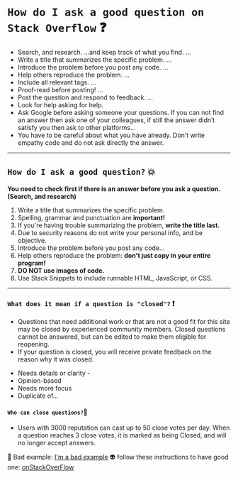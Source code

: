 
# `How do I ask a good question on Stack Overflow` :question:
- Search, and research. ...and keep track of what you find. ...
- Write a title that summarizes the specific problem. ...
- Introduce the problem before you post any code. ...
- Help others reproduce the problem. ...
- Include all relevant tags. ...
- Proof-read before posting! ...
- Post the question and respond to feedback. ...
- Look for help asking for help.
- Ask Google before asking someone your questions. If you can not find an answer then ask one of your colleagues, if still the answer didn’t satisfy you then ask to other platforms…
- You have to be careful about what you have already. Don’t write empathy code and do not ask directly the answer. 

---

## `How do I ask a good question?` :boom:

**You need to check first if there is an answer before you ask a question. (Search, and research)**
1. Write a title that summarizes the specific problem.
2. Spelling, grammar and punctuation are **important!**
3. If you're having trouble summarizing the problem, **write the title last.**
4. Due to security reasons do not write your personal info, and be objective.
5. Introduce the problem before you post any code...
6. Help others reproduce the problem:  **don't just copy in your entire program!** 
7. **DO NOT use images of code.** 
8. Use Stack Snippets to include runnable HTML, JavaScript, or CSS.

---

### `What does it mean if a question is "closed"?` :exclamation:

- Questions that need additional work or that are not a good fit for this site may be closed by experienced community members. Closed questions cannot be answered, but can be edited to make them eligible for reopening. 
 - If your question is closed, you will receive private feedback on the reason why it was closed.

+ Needs details or clarity -
+ Opinion-based
+ Needs more focus
+ Duplicate of...

#### `Who can close questions?`:japanese_goblin:

- Users with 3000 reputation can cast up to 50 close votes per day. When a question reaches 3 close votes, it is marked as being Closed, and will no longer accept answers. 

 :see_no_evil: Bad example: [I'm a bad example]( https://stackoverflow.com/questions/63578399/how-can-i-make-my-memory-game-cards-accessible-with-a-keyboard) 
 :alien: follow these instructions to have good one: [onStackOverFlow](https://stackoverflow.com/help/how-to-ask)


